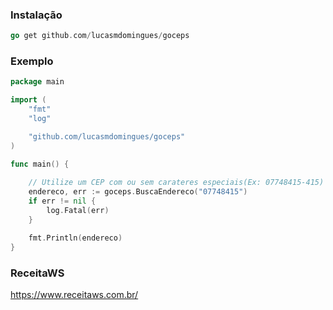 ### Instalação

```go
go get github.com/lucasmdomingues/goceps
```

### Exemplo

```go
package main

import (
	"fmt"
	"log"

	"github.com/lucasmdomingues/goceps"
)

func main() {
	
	// Utilize um CEP com ou sem carateres especiais(Ex: 07748415-415)
	endereco, err := goceps.BuscaEndereco("07748415")
	if err != nil {
		log.Fatal(err)
	}

	fmt.Println(endereco)
}
```
### ReceitaWS
https://www.receitaws.com.br/
